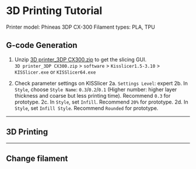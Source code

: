 # 3D Printing Tutorial
Printer model: Phineas 3DP CX-300
Filament types: PLA, TPU

## G-code Generation
1. Unzip [3D printer_3DP CX300.zip](https://github.com/HKPolyU-UAV/3d_printing/blob/main/3D%20printer_3DP%20CX300.zip) to get the slicing GUI.\
   `3D printer_3DP CX300.zip` > `software` > `Kisslicer1.5-3.10` > `KISSlicer.exe` or `KISSlicer64.exe`

2. Check parameter settings on KISSlicer
   2a. `Settings Level`: expert
   2b. In `Style`, choose `Style Name`: `0.3`/`0.2`/`0.1` (Higher number: higher layer thickness and coarse but less printing time). Recommend `0.3` for prototype.
   2c. In `Style`, set `Infill`. Recommend `20%` for prototype.
   2d. In `Style`, set `Infill Style`. Recommend `Rounded` for prototype.
---
## 3D Printing
---
## Change filament
